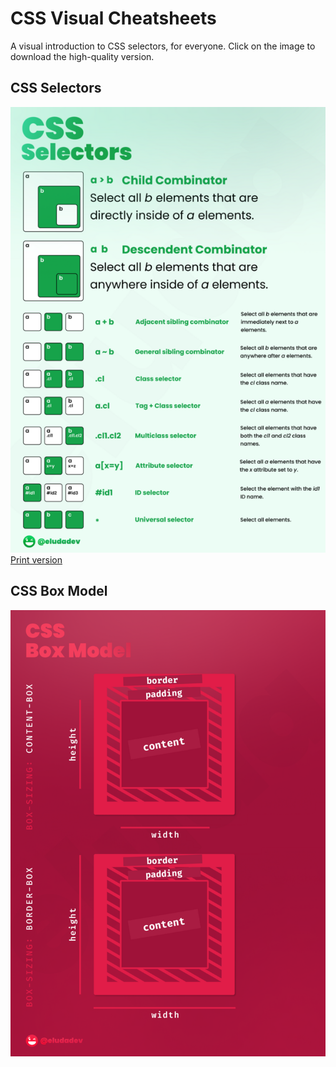 # CSS Visual Cheatsheets
A visual introduction to CSS selectors, for everyone.
Click on the image to download the high-quality version.

## CSS Selectors
[![](./css-selectors-preview.png)](https://github.com/eludadev/cheatsheets/raw/main/CSS%20Selectors.png)  
[Print version](https://github.com/eludadev/cheatsheets/raw/main/CSS%20Selectors%20Print.png)

## CSS Box Model
[![](./css-box-model-preview.png)](https://github.com/eludadev/cheatsheets/raw/main/CSS%20Box%20Model%20V2.png)
